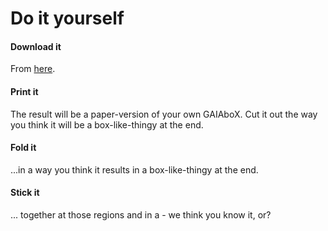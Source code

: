 # Do it yourself

#### Download it

From [here](../resources/GAIAboX.pdf).

#### Print it

The result will be a paper-version of your own GAIAboX. Cut it out the
 way you think it will be a box-like-thingy at the end.

#### Fold it

...in a way you think it results in a box-like-thingy at the end.

#### Stick it

... together at those regions and in a - we think you know it, or?


